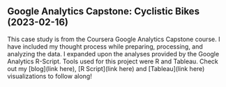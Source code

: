 ## Google Analytics Capstone: Cyclistic Bikes (2023-02-16)

This case study is from the Coursera Google Analytics Capstone course. I have included my thought process while preparing, processing, and analyzing the data. I expanded upon the analyses provided by the Google Analytics R-Script. Tools used for this project were R and Tableau. Check out my [blog](link here), [R Script](link here) and [Tableau](link here) visualizations to follow along!
